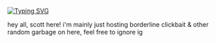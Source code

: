 [![Typing SVG](https://readme-typing-svg.demolab.com/?lines=i+farted+lol)](https://git.io/typing-svg)

hey all, scott here!
i'm mainly just hosting borderline clickbait & other random garbage on here, feel free to ignore ig
